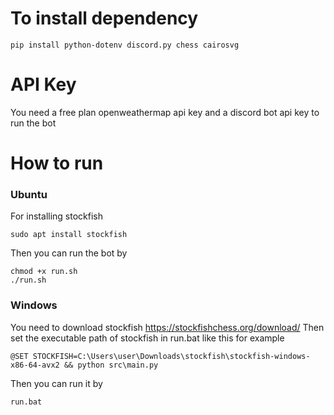 # To install dependency
```
pip install python-dotenv discord.py chess cairosvg

```
# API Key
You need a free plan openweathermap api key and a discord bot api key to run the bot
# How to run
### Ubuntu
For installing stockfish
```
sudo apt install stockfish
```
Then you can run the bot by
```
chmod +x run.sh
./run.sh
```

### Windows
You need to download stockfish https://stockfishchess.org/download/
Then set the executable path of stockfish in run.bat like this for example
```
@SET STOCKFISH=C:\Users\user\Downloads\stockfish\stockfish-windows-x86-64-avx2 && python src\main.py
```
Then you can run it by
```
run.bat
```
